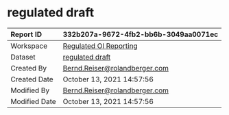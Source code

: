 



# regulated draft

|Report ID|332b207a-9672-4fb2-bb6b-3049aa0071ec|
| :--- | :--- |
|Workspace|[Regulated OI Reporting](../Workspaces/Regulated-OI-Reporting.md)|
|Dataset|[regulated draft](../Datasets/regulated-draft.md)|
|Created By|Bernd.Reiser@rolandberger.com|
|Created Date|October 13, 2021 14:57:56|
|Modified By|Bernd.Reiser@rolandberger.com|
|Modified Date|October 13, 2021 14:57:56|
